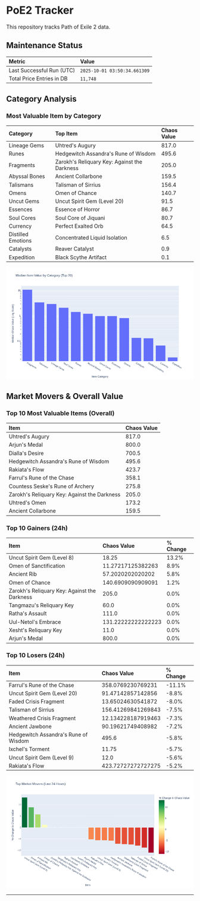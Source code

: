 # PoE2 Tracker

This repository tracks Path of Exile 2 data.

## Maintenance Status

<!-- START_MAINTENANCE -->
| Metric | Value |
|:---|:---|
| Last Successful Run (UTC) | `2025-10-01 03:50:34.661309` |
| Total Price Entries in DB | `11,748` |

<!-- END_MAINTENANCE -->

## Category Analysis

<!-- START_CATEGORY_ANALYSIS -->
### Most Valuable Item by Category
| Category | Top Item | Chaos Value |
| :--- | :--- | :--- |
| Lineage Gems | Uhtred's Augury | 817.0 |
| Runes | Hedgewitch Assandra's Rune of Wisdom | 495.6 |
| Fragments | Zarokh's Reliquary Key: Against the Darkness | 205.0 |
| Abyssal Bones | Ancient Collarbone | 159.5 |
| Talismans | Talisman of Sirrius | 156.4 |
| Omens | Omen of Chance | 140.7 |
| Uncut Gems | Uncut Spirit Gem (Level 20) | 91.5 |
| Essences | Essence of Horror | 86.7 |
| Soul Cores | Soul Core of Jiquani | 80.7 |
| Currency | Perfect Exalted Orb | 64.5 |
| Distilled Emotions | Concentrated Liquid Isolation | 6.5 |
| Catalysts | Reaver Catalyst | 0.9 |
| Expedition | Black Scythe Artifact | 0.1 |


![Category Analysis Chart](charts/category_analysis.png)
<!-- END_CATEGORY_ANALYSIS -->

## Market Movers & Overall Value

<!-- START_ANALYSIS -->
### Top 10 Most Valuable Items (Overall)
| Item | Chaos Value |
| :--- | :--- |
| Uhtred's Augury | 817.0 |
| Arjun's Medal | 800.0 |
| Dialla's Desire | 700.5 |
| Hedgewitch Assandra's Rune of Wisdom | 495.6 |
| Rakiata's Flow | 423.7 |
| Farrul's Rune of the Chase | 358.1 |
| Countess Seske's Rune of Archery | 275.8 |
| Zarokh's Reliquary Key: Against the Darkness | 205.0 |
| Uhtred's Omen | 173.2 |
| Ancient Collarbone | 159.5 |

### Top 10 Gainers (24h)
| Item | Chaos Value | % Change |
| :--- | :--- | :--- |
| Uncut Spirit Gem (Level 8) | 18.25 | 13.2% |
| Omen of Sanctification | 11.27217125382263 | 8.9% |
| Ancient Rib | 57.2020202020202 | 5.8% |
| Omen of Chance | 140.6909090909091 | 1.2% |
| Zarokh's Reliquary Key: Against the Darkness | 205.0 | 0.0% |
| Tangmazu's Reliquary Key | 60.0 | 0.0% |
| Ratha's Assault | 111.0 | 0.0% |
| Uul-Netol's Embrace | 131.22222222222223 | 0.0% |
| Xesht's Reliquary Key | 11.0 | 0.0% |
| Arjun's Medal | 800.0 | 0.0% |

### Top 10 Losers (24h)
| Item | Chaos Value | % Change |
| :--- | :--- | :--- |
| Farrul's Rune of the Chase | 358.0769230769231 | -11.1% |
| Uncut Spirit Gem (Level 20) | 91.47142857142856 | -8.8% |
| Faded Crisis Fragment | 13.65024630541872 | -8.0% |
| Talisman of Sirrius | 156.41269841269843 | -7.5% |
| Weathered Crisis Fragment | 12.134228187919463 | -7.3% |
| Ancient Jawbone | 90.19621749408982 | -7.2% |
| Hedgewitch Assandra's Rune of Wisdom | 495.6 | -5.8% |
| Ixchel's Torment | 11.75 | -5.7% |
| Uncut Spirit Gem (Level 9) | 12.0 | -5.6% |
| Rakiata's Flow | 423.72727272727275 | -5.2% |


![Market Movers Chart](charts/market_movers.png)
<!-- END_ANALYSIS -->

---
